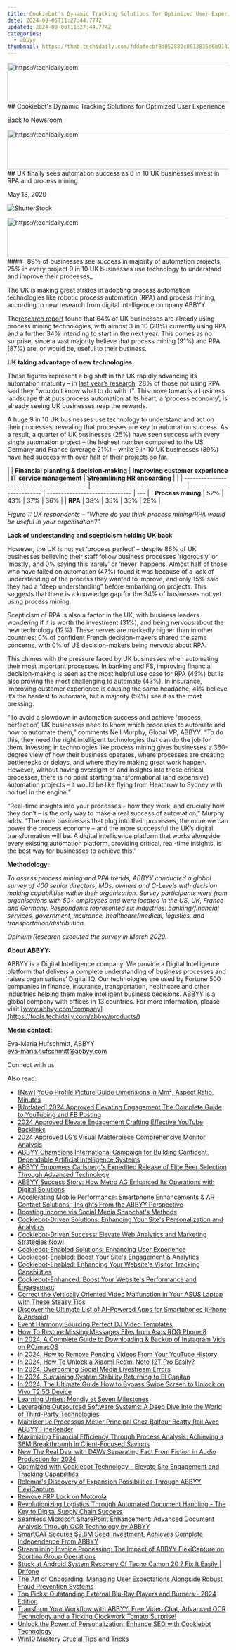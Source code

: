 ```yaml
---
title: Cookiebot's Dynamic Tracking Solutions for Optimized User Experience
date: 2024-09-05T11:27:44.774Z
updated: 2024-09-06T11:27:44.774Z
categories:
  - abbyy
thumbnail: https://thmb.techidaily.com/fddafecbf8d052882c8613835d6b91422875b8a8af17428f6e6ddf368419a301.jpg
---
```


<!-- affiliate ads begin -->
<a href="https://ephamedtechinc.pxf.io/c/5597632/2123512/26400" target="_top" id="2123512">
  <img src="//a.impactradius-go.com/display-ad/26400-2123512" border="0" alt="https://techidaily.com" width="728" height="90"/>
</a>
<img height="0" width="0" src="https://ephamedtechinc.pxf.io/i/5597632/2123512/26400" style="position:absolute;visibility:hidden;" border="0" />
<!-- affiliate ads end -->
## Cookiebot's Dynamic Tracking Solutions for Optimized User Experience

[Back to Newsroom](https://tools.techidaily.com/abbyy/products/)

<!-- affiliate ads begin -->
<a href="https://ephamedtechinc.pxf.io/c/5597632/2120864/26400?prodsku=Mercury" target="_top" id="2120864">
  <img src="//a.impactradius-go.com/display-ad/26400-2120864" border="0" alt="https://techidaily.com" width="728" height="90"/>
</a>
<img height="0" width="0" src="https://ephamedtechinc.pxf.io/i/5597632/2120864/26400?prodsku=Mercury" style="position:absolute;visibility:hidden;" border="0" />
<!-- affiliate ads end -->
## UK finally sees automation success as 6 in 10 UK businesses invest in RPA and process mining

May 13, 2020

![ShutterStock](https://content.abbyy.com/-/media/project/abbyy/abbyy/branchtemplates/shutterstock_1272462163_1296-x-729.jpg?h=729&iar=0&w=1296)

<!-- affiliate ads begin -->
<a href="https://unicoeye.pxf.io/c/5597632/2134239/18498" target="_top" id="2134239">
  <img src="//a.impactradius-go.com/display-ad/18498-2134239" border="0" alt="https://techidaily.com" width="721" height="90"/>
</a>
<img height="0" width="0" src="https://unicoeye.pxf.io/i/5597632/2134239/18498" style="position:absolute;visibility:hidden;" border="0" />
<!-- affiliate ads end -->
#### _89% of businesses see success in majority of automation projects; 25% in every project 9 in 10 UK businesses use technology to understand and improve their processes_ 

The UK is making great strides in adopting process automation technologies like robotic process automation (RPA) and process mining, according to new research from digital intelligence company ABBYY.

The[research report](https://tools.techidaily.com/abbyy/products/) found that 64% of UK businesses are already using process mining technologies, with almost 3 in 10 (28%) currently using RPA and a further 34% intending to start in the next year. This comes as no surprise, since a vast majority believe that process mining (91%) and RPA (87%) are, or would be, useful to their business.

**UK taking advantage of new technologies**

These figures represent a big shift in the UK rapidly advancing its automation maturity – in [last year’s research](https://tools.techidaily.com/abbyy/products/), 28% of those not using RPA said they “wouldn’t know what to do with it”. This move towards a business landscape that puts process automation at its heart, a ‘process economy’, is already seeing UK businesses reap the rewards. 

A huge 9 in 10 UK businesses use technology to understand and act on their processes, revealing that processes are key to automation success. As a result, a quarter of UK businesses (25%) have seen success with every single automation project – the highest number compared to the US, Germany and France (average 21%) – while 9 in 10 UK businesses (89%) have had success with over half of their projects so far.

| |  **Financial planning & decision-making** | **Improving customer experience** | **IT service management** | **Streamlining HR onboarding** |     |
| ------------------------------------------- | --------------------------------- | ------------------------- | ------------------------------ | --- |
| **Process mining**                          | 52%                               | 43%                       | 37%                            | 36% |
| **RPA**                                     | 38%                               | 35%                       | 35%                            | 28% |

_Figure 1: UK respondents – “Where do you think process mining/RPA would be useful in your organisation?”_

**Lack of understanding and scepticism holding UK back**

However, the UK is not yet ‘process perfect’ – despite 86% of UK businesses believing their staff follow business processes ‘rigorously’ or ‘mostly’, and 0% saying this ‘rarely’ or ‘never’ happens. Almost half of those who have failed on automation (47%) found it was because of a lack of understanding of the process they wanted to improve, and only 15% said they had a “deep understanding” before embarking on projects. This suggests that there is a knowledge gap for the 34% of businesses not yet using process mining.

Scepticism of RPA is also a factor in the UK, with business leaders wondering if it is worth the investment (31%), and being nervous about the new technology (12%). These nerves are markedly higher than in other countries: 0% of confident French decision-makers shared the same concerns, with 0% of US decision-makers being nervous about RPA.

This chimes with the pressure faced by UK businesses when automating their most important processes. In banking and FS, improving financial decision-making is seen as the most helpful use case for RPA (45%) but is also proving the most challenging to automate (43%). In insurance, improving customer experience is causing the same headache: 41% believe it’s the hardest to automate, but a majority (52%) see it as the most pressing.

“To avoid a slowdown in automation success and achieve ‘process perfection’, UK businesses need to know which processes to automate and how to automate them,” comments Neil Murphy, Global VP, ABBYY. “To do this, they need the right intelligent technologies that can do the job for them. Investing in technologies like process mining gives businesses a 360-degree view of how their business operates, where processes are creating bottlenecks or delays, and where they’re making great work happen. However, without having oversight of and insights into these critical processes, there is no point starting transformational (and expensive) automation projects – it would be like flying from Heathrow to Sydney with no fuel in the engine.”

“Real-time insights into your processes – how they work, and crucially how they don’t – is the only way to make a real success of automation,” Murphy adds. “The more businesses that plug into their processes, the more we can power the process economy – and the more successful the UK’s digital transformation will be. A digital intelligence platform that works alongside every existing automation platform, providing critical, real-time insights, is the best way for businesses to achieve this.”

**Methodology:**

_To assess process mining and RPA trends, ABBYY conducted a global survey of 400 senior directors, MDs, owners and C-Levels with decision making capabilities within their organisation. Survey participants were from organisations with 50+ employees and were located in the US, UK, France and Germany. Respondents represented six industries: banking/financial services, government, insurance, healthcare/medical, logistics, and transportation/distribution._

 _Opinium Research executed the survey in March 2020\._ 

**About ABBYY:**

ABBYY is a Digital Intelligence company. We provide a Digital Intelligence platform that delivers a complete understanding of business processes and raises organisations’ Digital IQ. Our technologies are used by Fortune 500 companies in finance, insurance, transportation, healthcare and other industries helping them make intelligent business decisions. ABBYY is a global company with offices in 13 countries. For more information, please visit [www.abbyy.com/company](https://tools.techidaily.com/abbyy/products/)

**Media contact:**

Eva-Maria Hufschmitt, ABBYY  
[eva-maria.hufschmitt@abbyy.com](https://tools.techidaily.com/abbyy/products/)

Connect with us

<ins class="adsbygoogle"
     style="display:block"
     data-ad-format="autorelaxed"
     data-ad-client="ca-pub-7571918770474297"
     data-ad-slot="1223367746"></ins>



<ins class="adsbygoogle"
     style="display:block"
     data-ad-client="ca-pub-7571918770474297"
     data-ad-slot="8358498916"
     data-ad-format="auto"
     data-full-width-responsive="true"></ins>

<span class="atpl-alsoreadstyle">Also read:</span>
<div><ul>
<li><a href="https://facebook-videos.techidaily.com/new-yogo-profile-picture-guide-dimensions-in-mm-aspect-ratio-minutes/"><u>[New] YoGo Profile Picture Guide  Dimensions in Mm², Aspect Ratio, Minutes</u></a></li>
<li><a href="https://facebook-video-footage.techidaily.com/updated-2024-approved-elevating-engagement-the-complete-guide-to-youtubing-and-fb-posting/"><u>[Updated] 2024 Approved  Elevating Engagement  The Complete Guide to YouTubing and FB Posting</u></a></li>
<li><a href="https://youtube-sure.techidaily.com/approved-elevate-engagement-crafting-effective-youtube-backlinks/"><u>2024 Approved  Elevate Engagement  Crafting Effective YouTube Backlinks</u></a></li>
<li><a href="https://extra-skills.techidaily.com/2024-approved-lgs-visual-masterpiece-comprehensive-monitor-analysis/"><u>2024 Approved  LG’s Visual Masterpiece  Comprehensive Monitor Analysis</u></a></li>
<li><a href="https://discover-best.techidaily.com/abbyy-champions-international-campaign-for-building-confident-dependable-artificial-intelligence-systems/"><u>ABBYY Champions International Campaign for Building Confident, Dependable Artificial Intelligence Systems</u></a></li>
<li><a href="https://discover-best.techidaily.com/abbyy-empowers-carlsbergs-expedited-release-of-elite-beer-selection-through-advanced-technology/"><u>ABBYY Empowers Carlsberg's Expedited Release of Elite Beer Selection Through Advanced Technology</u></a></li>
<li><a href="https://discover-best.techidaily.com/abbyy-success-story-how-metro-ag-enhanced-its-operations-with-digital-solutions/"><u>ABBYY Success Story: How Metro AG Enhanced Its Operations with Digital Solutions</u></a></li>
<li><a href="https://discover-best.techidaily.com/accelerating-mobile-performance-smartphone-enhancements-and-ar-contact-solutions-insights-from-the-abbyy-perspective/"><u>Accelerating Mobile Performance: Smartphone Enhancements & AR Contact Solutions | Insights From the ABBYY Perspective</u></a></li>
<li><a href="https://tiktok-video-recordings.techidaily.com/boosting-income-via-social-media-snapchats-methods/"><u>Boosting Income via Social Media  Snapchat's Methods</u></a></li>
<li><a href="https://discover-best.techidaily.com/cookiebot-driven-solutions-enhancing-your-sites-personalization-and-analytics/"><u>Cookiebot-Driven Solutions: Enhancing Your Site's Personalization and Analytics</u></a></li>
<li><a href="https://discover-best.techidaily.com/cookiebot-driven-success-elevate-web-analytics-and-marketing-strategies-now/"><u>Cookiebot-Driven Success: Elevate Web Analytics and Marketing Strategies Now!</u></a></li>
<li><a href="https://discover-best.techidaily.com/cookiebot-enabled-solutions-enhancing-user-experience/"><u>Cookiebot-Enabled Solutions: Enhancing User Experience</u></a></li>
<li><a href="https://discover-best.techidaily.com/cookiebot-enabled-boost-your-sites-engagement-and-analytics/"><u>Cookiebot-Enabled: Boost Your Site's Engagement & Analytics</u></a></li>
<li><a href="https://discover-best.techidaily.com/cookiebot-enabled-enhancing-your-websites-visitor-tracking-capabilities/"><u>Cookiebot-Enabled: Enhancing Your Website's Visitor Tracking Capabilities</u></a></li>
<li><a href="https://discover-best.techidaily.com/cookiebot-enhanced-boost-your-websites-performance-and-engagement/"><u>Cookiebot-Enhanced: Boost Your Website's Performance and Engagement</u></a></li>
<li><a href="https://driver-error.techidaily.com/correct-the-vertically-oriented-video-malfunction-in-your-asus-laptop-with-these-steasy-tips/"><u>Correct the Vertically Oriented Video Malfunction in Your ASUS Laptop with These Steasy Tips</u></a></li>
<li><a href="https://tech-haven.techidaily.com/discover-the-ultimate-list-of-ai-powered-apps-for-smartphones-iphone-and-android/"><u>Discover the Ultimate List of AI-Powered Apps for Smartphones (iPhone & Android)</u></a></li>
<li><a href="https://youtube-web.techidaily.com/-harmony-sourcing-perfect-dj-video-templates/"><u>Event Harmony  Sourcing Perfect DJ Video Templates</u></a></li>
<li><a href="https://blog-min.techidaily.com/how-to-restore-missing-messages-files-from-asus-rog-phone-8-by-fonelab-android-recover-messages/"><u>How To  Restore Missing Messages Files from Asus ROG Phone 8</u></a></li>
<li><a href="https://instagram-clips.techidaily.com/in-2024-a-complete-guide-to-downloading-and-backup-of-instagram-vids-on-pcmacos/"><u>In 2024, A Complete Guide to Downloading & Backup of Instagram Vids on PC/macOS</u></a></li>
<li><a href="https://youtube-stream.techidaily.com/in-2024-how-to-remove-pending-videos-from-your-youtube-history/"><u>In 2024, How to Remove Pending Videos From Your YouTube History</u></a></li>
<li><a href="https://unlock-android.techidaily.com/in-2024-how-to-unlock-a-xiaomi-redmi-note-12t-pro-easily-by-drfone-android/"><u>In 2024, How To Unlock a Xiaomi Redmi Note 12T Pro Easily?</u></a></li>
<li><a href="https://facebook-video-recording.techidaily.com/in-2024-overcoming-social-media-livestream-errors/"><u>In 2024, Overcoming Social Media Livestream Errors</u></a></li>
<li><a href="https://some-guidance.techidaily.com/in-2024-sustaining-system-stability-returning-to-el-capitan/"><u>In 2024, Sustaining System Stability  Returning to El Capitan</u></a></li>
<li><a href="https://android-unlock.techidaily.com/in-2024-the-ultimate-guide-how-to-bypass-swipe-screen-to-unlock-on-vivo-t2-5g-device-by-drfone-android/"><u>In 2024, The Ultimate Guide How to Bypass Swipe Screen to Unlock on Vivo T2 5G Device</u></a></li>
<li><a href="https://mondly-stories.techidaily.com/learning-unites-mondly-at-seven-milestones/"><u>Learning Unites: Mondly at Seven Milestones</u></a></li>
<li><a href="https://discover-best.techidaily.com/leveraging-outsourced-software-systems-a-deep-dive-into-the-world-of-third-party-technologies/"><u>Leveraging Outsourced Software Systems: A Deep Dive Into the World of Third-Party Technologies</u></a></li>
<li><a href="https://discover-best.techidaily.com/maitriser-le-processus-metier-principal-chez-balfour-beatty-rail-avec-abbyy-finereader/"><u>Maîtriser Le Processus Métier Principal Chez Balfour Beatty Rail Avec ABBYY FineReader</u></a></li>
<li><a href="https://discover-best.techidaily.com/maximizing-financial-efficiency-through-process-analysis-achieving-a-6m-breakthrough-in-client-focused-savings/"><u>Maximizing Financial Efficiency Through Process Analysis: Achieving a $6M Breakthrough in Client-Focused Savings</u></a></li>
<li><a href="https://audio-editing.techidaily.com/new-the-real-deal-with-daws-separating-fact-from-fiction-in-audio-production-for-2024/"><u>New The Real Deal with DAWs Separating Fact From Fiction in Audio Production for 2024</u></a></li>
<li><a href="https://discover-best.techidaily.com/optimized-with-cookiebot-technology-elevate-site-engagement-and-tracking-capabilities/"><u>Optimized with Cookiebot Technology - Elevate Site Engagement and Tracking Capabilities</u></a></li>
<li><a href="https://discover-best.techidaily.com/relemars-discovery-of-expansion-possibilities-through-abbyy-flexicapture/"><u>Relemar's Discovery of Expansion Possibilities Through ABBYY FlexiCapture</u></a></li>
<li><a href="https://review-topics.techidaily.com/remove-frp-lock-on-motorola-by-drfone-android-unlock-remove-google-frp/"><u>Remove FRP Lock on Motorola</u></a></li>
<li><a href="https://discover-best.techidaily.com/revolutionizing-logistics-through-automated-document-handling-the-key-to-digital-supply-chain-success/"><u>Revolutionizing Logistics Through Automated Document Handling - The Key to Digital Supply Chain Success</u></a></li>
<li><a href="https://discover-best.techidaily.com/seamless-microsoft-sharepoint-enhancement-advanced-document-analysis-through-ocr-technology-by-abbyy/"><u>Seamless Microsoft SharePoint Enhancement: Advanced Document Analysis Through OCR Technology by ABBYY</u></a></li>
<li><a href="https://discover-best.techidaily.com/smartcat-secures-28m-seed-investment-achieves-complete-independence-from-abbyy/"><u>SmartCAT Secures $2.8M Seed Investment, Achieves Complete Independence From ABBYY</u></a></li>
<li><a href="https://discover-best.techidaily.com/streamlining-invoice-processing-the-impact-of-abbyy-flexicapture-on-sportina-group-operations/"><u>Streamlining Invoice Processing: The Impact of ABBYY FlexiCapture on Sportina Group Operations</u></a></li>
<li><a href="https://howto.techidaily.com/stuck-at-android-system-recovery-of-tecno-camon-20-fix-it-easily-drfone-by-drfone-fix-android-problems-fix-android-problems/"><u>Stuck at Android System Recovery Of Tecno Camon 20 ? Fix It Easily | Dr.fone</u></a></li>
<li><a href="https://discover-best.techidaily.com/the-art-of-onboarding-managing-user-expectations-alongside-robust-fraud-prevention-systems/"><u>The Art of Onboarding: Managing User Expectations Alongside Robust Fraud Prevention Systems</u></a></li>
<li><a href="https://buynow-help.techidaily.com/top-picks-outstanding-external-blu-ray-players-and-burners-2024-edition/"><u>Top Picks: Outstanding External Blu-Ray Players and Burners - 2024 Edition</u></a></li>
<li><a href="https://discover-best.techidaily.com/transform-your-workflow-with-abbyy-free-video-chat-advanced-ocr-technology-and-a-ticking-clockwork-tomato-surprise/"><u>Transform Your Workflow with ABBYY: Free Video Chat, Advanced OCR Technology and a Ticking Clockwork Tomato Surprise!</u></a></li>
<li><a href="https://discover-best.techidaily.com/unlock-the-power-of-personalization-enhance-seo-with-cookiebot-technology/"><u>Unlock the Power of Personalization: Enhance SEO with Cookiebot Technology</u></a></li>
<li><a href="https://extra-resources.techidaily.com/win10-mastery-crucial-tips-and-tricks/"><u>Win10 Mastery  Crucial Tips and Tricks</u></a></li>
</ul></div>
